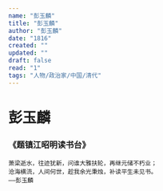 ```yaml
---
name: "彭玉麟"
title: "彭玉麟"
author: "彭玉麟"
date: "1816"
created: ""
updated: ""
draft: false
read: "1"
tags: "人物/政治家/中国/清代"
---
```


# 彭玉麟

### 《题镇江昭明读书台》

```
萧梁逝水，往迹犹新，问谁大雅扶轮，再继元储不朽业；
沧海横流，人间何世，趁我余光秉烛，补读平生未见书。
——彭玉麟
```
